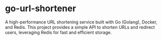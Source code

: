# go-url-shortener
A high-performance URL shortening service built with Go (Golang), Docker, and Redis. This project provides a simple API to shorten URLs and redirect users, leveraging Redis for fast and efficient storage.
